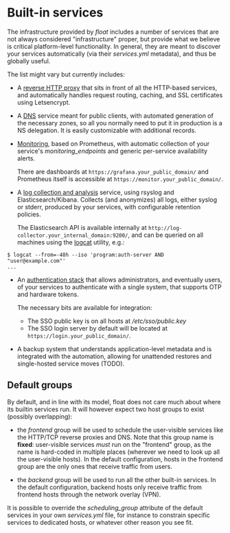Built-in services
===

The infrastructure provided by *float* includes a number of services
that are not always considered "infrastructure" proper, but provide
what we believe is critical platform-level functionality. In general,
they are meant to discover your services automatically (via their
*services.yml* metadata), and thus be globally useful.

The list might vary but currently includes:

* A [reverse HTTP proxy](http_router.md) that sits in front of all the
  HTTP-based services, and automatically handles request routing,
  caching, and SSL certificates using Letsencrypt.

* A [DNS](../roles/float-infra-dns/README.md) service meant for public clients, with
  automated generation of the necessary zones, so all you normally
  need to put it in production is a NS delegation. It is easily
  customizable with additional records.

* [Monitoring](../roles/float-infra-prometheus/README.md), based on Prometheus,
  with automatic collection of your service's *monitoring_endpoints*
  and generic per-service availability alerts.

  There are dashboards at `https://grafana.your_public_domain/` and
  Prometheus itself is accessible at
  `https://monitor.your_public_domain/`.

* A [log collection and analysis](../roles/float-infra-log-collector/README.md)
  service, using rsyslog and Elasticsearch/Kibana. Collects (and
  anonymizes) all logs, either syslog or stderr, produced by your
  services, with configurable retention policies.

  The Elasticsearch API is available internally at
  `http://log-collector.your_internal_domain:9200/`, and can be
  queried on all machines using the
  [logcat](https://git.autistici.org/ai3/tools/logcat) utility, e.g.:

```shell
$ logcat --from=-48h --iso 'program:auth-server AND "user@example.com"'
...
```

* An [authentication stack](identity_management.md) that allows
  administrators, and eventually users, of your services to
  authenticate with a single system, that supports OTP and hardware
  tokens.

  The necessary bits are available for integration:

  * The SSO public key is on all hosts at */etc/sso/public.key*
  * The SSO login server by default will be located at
    `https://login.your_public_domain/`.

* A backup system that understands application-level metadata and is
  integrated with the automation, allowing for unattended restores and
  single-hosted service moves (TODO).

## Default groups

By default, and in line with its model, float does not care much about
where its builtin services run. It will however expect two host groups
to exist (possibly overlapping):

* the *frontend* group will be used to schedule the user-visible
  services like the HTTP/TCP reverse proxies and DNS. Note that this
  group name is **fixed**: user-visible services *must* run on the
  "frontend" group, as the name is hard-coded in multiple places
  (wherever we need to look up all the user-visible hosts). In the
  default configuration, hosts in the frontend group are the only ones
  that receive traffic from users.

* the *backend* group will be used to run all the other built-in
  services. In the default configuration, backend hosts only receive
  traffic from frontend hosts through the network overlay (VPN).

It is possible to override the *scheduling_group* attribute of the
default services in your own *services.yml* file, for instance to
constrain specific services to dedicated hosts, or whatever other
reason you see fit.
